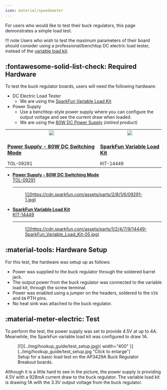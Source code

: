 ```yaml
---
icon: material/speedometer
---
```


For users who would like to test their buck regulators, this page demonstrates a simple load test.

!!! note
	Users who wish to test the maximum parameters of their board should consider using a professional/benchtop DC electric load tester, instead of the [variable load kit](https://www.sparkfun.com/products/14449). 

## :fontawesome-solid-list-check:&nbsp;Required Hardware
To test the buck regulator boards, users will need the following hardware:

* DC Electric Load Tester
	* We are using the [SparkFun Variable Load Kit](https://www.sparkfun.com/products/14449)
* Power Supply
    * Use a benchtop-style power supply where you can configure the output voltage and see the current draw when loaded.
	* We are using the [80W DC Power Supply](https://www.sparkfun.com/products/retired/9291) *(retired product)*


<table class="pdf">
	<tr>
		<td>
			<a href="https://www.sparkfun.com/products/retired/9291">
				<center><img src="https://cdn.sparkfun.com/r/140-140/assets/parts/2/8/1/6/09291-1.jpg">
				</center>
				<h3 class="title">Power Supply - 80W DC Switching Mode</h3>
			</a>
			TOL-09291
		</td>
		<td>
			<a href="https://www.sparkfun.com/products/14449">
				<center><img src="https://cdn.sparkfun.com/r/140-140/assets/parts/1/2/4/7/9/14449-SparkFun_Variable_Load_Kit-05.jpg">
				</center>
				<h3 class="title">SparkFun Variable Load Kit</h3>
			</a>
			KIT-14449
		</td>
    </tr>
</table>


<div class="grid cards hide" markdown>

-   <a href="https://www.sparkfun.com/products/retired/9291">**Power Supply - 80W DC Switching Mode**<br>
	TOL-09291

	---

	<figure markdown>
	![](https://cdn.sparkfun.com/assets/parts/2/8/1/6/09291-1.jpg)
	</figure></a>

-   <a href="https://www.sparkfun.com/products/14449">**SparkFun Variable Load Kit**<br>
	KIT-14449

	---

	<figure markdown>
	![](https://cdn.sparkfun.com/assets/parts/1/2/4/7/9/14449-SparkFun_Variable_Load_Kit-05.jpg)
	</figure>
	</a>

</div>

## :material-tools:&nbsp;Hardware Setup
For this test, the hardware was setup up as follows:

* Power was supplied to the buck regulator through the soldered barrel jack.
* The output power from the buck regulator was connected to the variable load kit, through the screw terminal.
* Power was enabled using a jumper on the headers, soldered to the `VIN` and `EN` PTH pins.
* No heat sink was attached to the buck regulator.

## :material-meter-electric:&nbsp;Test
To perform the test, the power supply was set to provide 4.5V at up to 4A. Meanwhile, the SparkFun variable load kit was configured to draw 1A.

<figure markdown>
[![](../img/hookup_guide/test_setup.jpg){ width="400" }](../img/hookup_guide/test_setup.jpg "Click to enlarge")<br>
<figcaption markdown>Setup for a basic load test on the AP3429A Buck Regulator Breakout boards.</figcaption>
</figure>

Although it is a little hard to see in the picture, the power supply is providing 4.5V with a 928mA current draw to the buck regulator. The variable load kit is drawing 1A with the 3.3V output voltage from the buck regulator.
